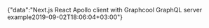 {"data":"Next.js React Apollo client with Graphcool GraphQL server example2019-09-02T18:06:04+03:00"}
